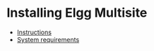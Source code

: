 
# Installing Elgg Multisite

* [Instructions](instructions.md)
* [System requirements](requirements.md)
